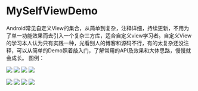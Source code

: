 # MySelfViewDemo
Android常见自定义View的集合，从简单到复杂，注释详细，持续更新，不用为了单一功能效果而去引入一个复杂三方库，适合自定义view学习者。自定义View的学习本人认为只有实践一种，光看别人的博客和源码不行，有的太复杂还没注释，可以从简单的Demo照着敲入门，了解常用的API及效果和大体思路，慢慢就会成长。
图例：

![](https://github.com/longlong-2l/MySelfViewDemo/blob/master/img/%E4%BE%A7%E6%BB%91%E6%95%88%E6%9E%9C_208.png)
![](https://github.com/longlong-2l/MySelfViewDemo/blob/master/img/%E5%B0%8F%E9%BB%91%E7%82%B9%E5%AF%86%E7%A0%81%E8%BE%93%E5%85%A5_208.gif)
![](https://github.com/longlong-2l/MySelfViewDemo/blob/master/img/%E6%B0%B4%E6%B3%A2%E7%BA%B9%E6%89%A9%E6%95%A3_208.gif)
![](https://github.com/longlong-2l/MySelfViewDemo/blob/master/img/%E8%81%8A%E5%A4%A9%E9%A1%B5%E5%9B%BE%E7%89%87%E5%B1%95%E7%A4%BA_208.gif)

![](https://github.com/longlong-2l/MySelfViewDemo/blob/master/img/%E8%AF%AD%E9%9F%B3%E5%BD%95%E5%85%A5_208.gif)
![](https://github.com/longlong-2l/MySelfViewDemo/blob/master/img/circleImageView.png)
![](https://github.com/longlong-2l/MySelfViewDemo/blob/master/img/%E6%B0%B4%E6%B3%A2%E7%BA%B9%E6%B5%81%E5%8A%A8_208.gif)
![](https://github.com/longlong-2l/MySelfViewDemo/blob/master/img/%E8%BD%AE%E6%92%AD%E5%9B%BE_208.gif)
